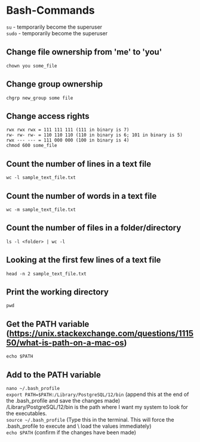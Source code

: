 # Bash-Commands
``su`` - temporarily become the superuser
</br>
``sudo`` - temporarily become the superuser
</br>
## Change file ownership from 'me' to 'you' 
``chown you some_file``
</br>
## Change group ownership
``chgrp new_group some file``
</br>
## Change access rights
``rwx rwx rwx = 111 111 111 (111 in binary is 7)``
</br>
``rw- rw- rw- = 110 110 110 (110 in binary is 6; 101 in binary is 5)``
</br>
``rwx --- --- = 111 000 000 (100 in binary is 4)``
</br>
``chmod 600 some_file``
</br>
## Count the number of lines in a text file
``wc -l sample_text_file.txt``
</br>
## Count the number of words in a text file
``wc -m sample_text_file.txt``
</br>
## Count the number of files in a folder/directory
``ls -l <folder> | wc -l``
 </br>
 ## Looking at the first few lines of a text file
 ``head -n 2 sample_text_file.txt``
 </br>
 ## Print the working directory 
 ``pwd``
 </br>
 ## Get the PATH variable (https://unix.stackexchange.com/questions/111550/what-is-path-on-a-mac-os)
 ``echo $PATH``
 </br>
 ## Add to the PATH variable 
 ``nano ~/.bash_profile``
 </br>
 ``export PATH=$PATH:/Library/PostgreSQL/12/bin`` (append this at the end of the .bash_profile and save the changes made)
 </br>
 /Library/PostgreSQL/12/bin is the path where I want my system to look for the executables.
 </br>
 ``source ~/.bash_profile`` (Type this in the terminal. This will force the .bash_profile to execute and \ load the values immediately)
 </br>
 ``echo $PATH`` (confirm if the changes have been made)
 
 

